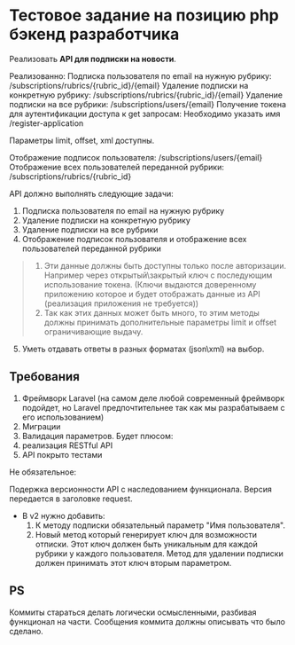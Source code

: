 Тестовое задание на позицию php бэкенд разработчика
=============================

Реализовать **API для подписки на новости**.

Реализованно:
  Подписка пользователя по email на нужную рубрику:
    /subscriptions/rubrics/{rubric_id}/{email}
  Удаление подписки на конкретную рубрику:
    /subscriptions/rubrics/{rubric_id}/{email}
  Удаление подписки на все рубрики:
    /subscriptions/users/{email}
  Получение токена для аутентификации доступа к get запросам:
    Необходимо указать имя
    /register-application

  Параметры limit, offset, xml доступны.

  Отображение подписок пользователя:
    /subscriptions/users/{email}
  Отображение всех пользователей переданной рубрики:
    /subscriptions/rubrics/{rubric_id}

API должно выполнять следующие задачи:

  1. Подписка пользователя по email на нужную рубрику
  2. Удаление подписки на конкретную рубрику
  3. Удаление подписки на все рубрики
  4. Отображение подписок пользователя и отображение всех пользователей переданной рубрики
  > 1. Эти данные должны быть доступны только после авторизации. Например через открытый\закрытый ключ с последующим использование токена. (Ключи выдаются доверенному приложению которое и будет отображать данные из API (реализация приложения не требуется))
  > 2. Так как этих данных может быть много, то этим методы должны принимать дополнительные параметры limit и offset ограничивающие выдачу.
  5. Уметь отдавать ответы в разных форматах (json\xml) на выбор.

## Требования
  1. Фреймворк Laravel (на самом деле любой современный фреймворк подойдет, но Laravel предпочтительнее так как мы разрабатываем с его использованием)
  2. Миграции
  3. Валидация параметров.
Будет плюсом:
  1. реализация RESTful API
  2. API покрыто тестами

Не обязательное:

  Подержка версионности API с наследованием функционала. Версия передается в заголовке request.
  - В v2 нужно добавить:
      1. К методу подписки обязательный параметр "Имя пользователя".
      2. Новый метод который генерирует ключ для возможности отписки. Этот ключ должен быть уникальным для каждой рубрики у каждого пользователя. Метод для удалении подписки должен принимать этот ключ вторым параметром.

## PS
  Коммиты стараться делать логически осмысленными, разбивая функционал на части. Сообщения коммита должны описывать что было сделано.